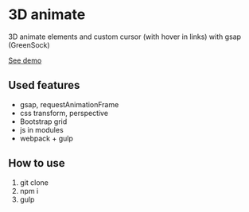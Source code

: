 <h1>3D animate</h1>
<p>3D animate elements and custom cursor (with hover in links) with gsap (GreenSock)</p>
<p><a href="https://systemshock89.github.io/demo-3d-animate/">See demo</a></p>

<h2>Used features</h2>
<ul>
    <li>gsap, requestAnimationFrame</li>
    <li>css transform, perspective</li>
    <li>Bootstrap grid</li>
    <li>js in modules</li>
    <li>webpack + gulp</li>
</ul>

<h2>How to use</h2>
<ol>
    <li>git clone</li>
    <li>npm i</li>
    <li>gulp</li>
</ol>